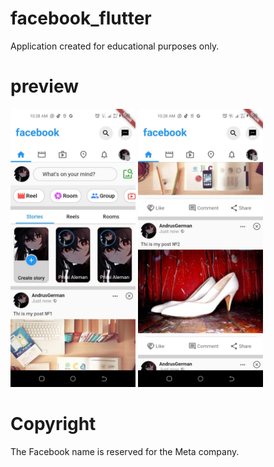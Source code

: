 # facebook_flutter

Application created for educational purposes only.

# preview

<img src="https://raw.githubusercontent.com/AndrusGerman/facebook-flutter/main/gitassets/ss1.png" width="200" />
<img src="https://raw.githubusercontent.com/AndrusGerman/facebook-flutter/main/gitassets/ss2.png" width="200" />



# Copyright
The Facebook name is reserved for the Meta company.

